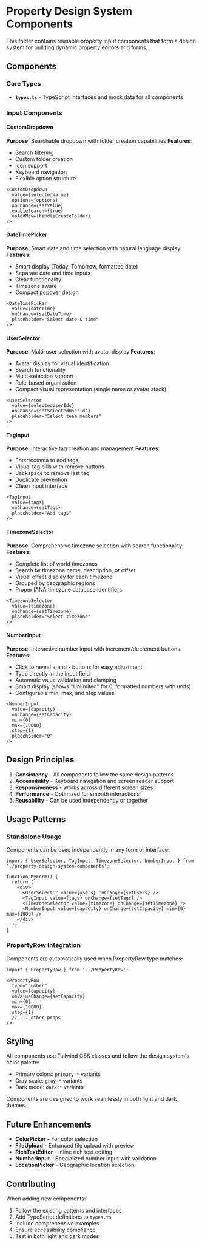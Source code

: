 # Property Design System Components

This folder contains reusable property input components that form a design system for building dynamic property editors and forms.

## Components

### Core Types
- **`types.ts`** - TypeScript interfaces and mock data for all components

### Input Components

#### CustomDropdown
**Purpose**: Searchable dropdown with folder creation capabilities
**Features**:
- Search filtering
- Custom folder creation
- Icon support
- Keyboard navigation
- Flexible option structure

```tsx
<CustomDropdown
  value={selectedValue}
  options={options}
  onChange={setValue}
  enableSearch={true}
  onAddNew={handleCreateFolder}
/>
```

#### DateTimePicker
**Purpose**: Smart date and time selection with natural language display
**Features**:
- Smart display (Today, Tomorrow, formatted date)
- Separate date and time inputs
- Clear functionality
- Timezone aware
- Compact popover design

```tsx
<DateTimePicker
  value={dateTime}
  onChange={setDateTime}
  placeholder="Select date & time"
/>
```

#### UserSelector
**Purpose**: Multi-user selection with avatar display
**Features**:
- Avatar display for visual identification
- Search functionality
- Multi-selection support
- Role-based organization
- Compact visual representation (single name or avatar stack)

```tsx
<UserSelector
  value={selectedUserIds}
  onChange={setSelectedUserIds}
  placeholder="Select team members"
/>
```

#### TagInput
**Purpose**: Interactive tag creation and management
**Features**:
- Enter/comma to add tags
- Visual tag pills with remove buttons
- Backspace to remove last tag
- Duplicate prevention
- Clean input interface

```tsx
<TagInput
  value={tags}
  onChange={setTags}
  placeholder="Add tags"
/>
```

#### TimezoneSelector
**Purpose**: Comprehensive timezone selection with search functionality
**Features**:
- Complete list of world timezones
- Search by timezone name, description, or offset
- Visual offset display for each timezone
- Grouped by geographic regions
- Proper IANA timezone database identifiers

```tsx
<TimezoneSelector
  value={timezone}
  onChange={setTimezone}
  placeholder="Select timezone"
/>
```

#### NumberInput
**Purpose**: Interactive number input with increment/decrement buttons
**Features**:
- Click to reveal + and - buttons for easy adjustment
- Type directly in the input field
- Automatic value validation and clamping
- Smart display (shows "Unlimited" for 0, formatted numbers with units)
- Configurable min, max, and step values

```tsx
<NumberInput
  value={capacity}
  onChange={setCapacity}
  min={0}
  max={10000}
  step={1}
  placeholder="0"
/>
```

## Design Principles

1. **Consistency** - All components follow the same design patterns
2. **Accessibility** - Keyboard navigation and screen reader support
3. **Responsiveness** - Works across different screen sizes
4. **Performance** - Optimized for smooth interactions
5. **Reusability** - Can be used independently or together

## Usage Patterns

### Standalone Usage
Components can be used independently in any form or interface:

```tsx
import { UserSelector, TagInput, TimezoneSelector, NumberInput } from './property-design-system-components';

function MyForm() {
  return (
    <div>
      <UserSelector value={users} onChange={setUsers} />
      <TagInput value={tags} onChange={setTags} />
      <TimezoneSelector value={timezone} onChange={setTimezone} />
      <NumberInput value={capacity} onChange={setCapacity} min={0} max={1000} />
    </div>
  );
}
```

### PropertyRow Integration
Components are automatically used when PropertyRow type matches:

```tsx
import { PropertyRow } from '../PropertyRow';

<PropertyRow 
  type="number"
  value={capacity}
  onValueChange={setCapacity}
  min={0}
  max={10000}
  step={1}
  // ... other props
/>
```

## Styling

All components use Tailwind CSS classes and follow the design system's color palette:
- Primary colors: `primary-*` variants
- Gray scale: `gray-*` variants
- Dark mode: `dark:*` variants

Components are designed to work seamlessly in both light and dark themes.

## Future Enhancements

- **ColorPicker** - For color selection
- **FileUpload** - Enhanced file upload with preview
- **RichTextEditor** - Inline rich text editing
- **NumberInput** - Specialized number input with validation
- **LocationPicker** - Geographic location selection

## Contributing

When adding new components:
1. Follow the existing patterns and interfaces
2. Add TypeScript definitions to `types.ts`
3. Include comprehensive examples
4. Ensure accessibility compliance
5. Test in both light and dark modes 